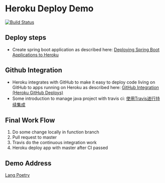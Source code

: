 # Heroku Deploy Demo

[![Build Status](https://travis-ci.org/LangInteger/lang_poetry.svg?branch=master)](https://travis-ci.org/LangInteger/lang_poetry)

## Deploy steps

- Create spring boot application as described here: [Deploying Spring Boot Applications to Heroku](https://devcenter.heroku.com/articles/deploying-spring-boot-apps-to-heroku) 

## Github Integration

- Heroku integrates with GitHub to make it easy to deploy code living on GitHub to apps running on Heroku as described here: [GitHub Integration (Heroku GitHub Deploys)](https://devcenter.heroku.com/articles/github-integration)
- Some introduction to manage java project with travis ci: [使用Travis进行持续集成](https://www.liaoxuefeng.com/article/0014631488240837e3633d3d180476cb684ba7c10fda6f6000)

## Final Work Flow

1. Do some change locally in function branch
2. Pull request to master
3. Travis do the continuous integration work
4. Heroku deploy app with master after CI passed

## Demo Address

[Lang Poetry](https://langpoetry.herokuapp.com)

